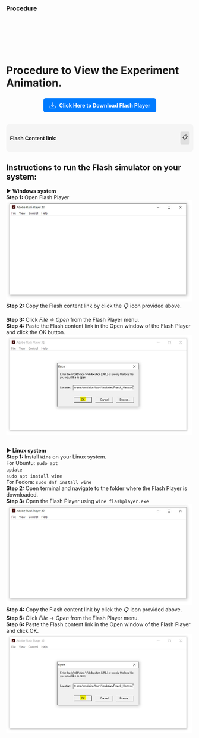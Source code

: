 ### Procedure

<br><br><br><br><br>

# Procedure to View the Experiment Animation.

<style>
.download-section {
  /* background: #fff; */
  padding: 5px;
  border-radius: 12px;
  margin-bottom: 10px;
}

.download-link {
  display: inline-flex;
  align-items: center;
  background-color: #007bff;
  color: white;
  padding: 10px 16px;
  border-radius: 6px;
  text-decoration: none;
  font-weight: bold;
  transition: background-color 0.3s ease;
}

.download-link:hover {
  background-color: #0056b3;
}

.download-link svg {
  margin-right: 8px;
}

.copy-container {
  display: flex;
  align-items: center;
  background: #f5f5f5;
  padding: 10px;
  border-radius: 8px;
  max-width: 600px;
  font-family: Arial, sans-serif;
  position: relative;
}

.link-text {
  flex: 1;
  word-break: break-word;
}

.copy-icon {
  cursor: pointer;
  padding: 5px;
  margin-left: 10px;
  background-color: #e0e0e0;
  border-radius: 4px;
  transition: background-color 0.2s;
}

.copy-icon:hover {
  background-color: #ccc;
}

.tooltip {
  position: absolute;
  right: 0;
  top: -30px;
  background: #333;
  color: #fff;
  padding: 3px 8px;
  font-size: 12px;
  border-radius: 4px;
  opacity: 0;
  transform: translateY(5px);
  transition: opacity 0.3s ease, transform 0.3s ease;
  pointer-events: none;
  z-index: 10;
}

.tooltip.show {
  opacity: 1;
  transform: translateY(0);
}
</style>
<div class="download-section" style="text-align: center;">
    <a href="simulation/flash/flashplayer.exe" class="download-link" download>
      <svg xmlns="http://www.w3.org/2000/svg" width="18" height="18" fill="white" viewBox="0 0 16 16">
        <path d="M.5 9.9V14a1 1 0 0 0 1 1h13a1 1 0 0 0 1-1V9.9a.5.5 0 0 0-1 0V14H1V9.9a.5.5 0 0 0-1 0z"/>
        <path d="M7.646 11.854a.5.5 0 0 0 .708 0l3-3a.5.5 0 0 0-.708-.708L8.5 10.293V1.5a.5.5 0 0 0-1 0v8.793L5.354 8.146a.5.5 0 1 0-.708.708l3 3z"/>
      </svg>
      Click Here to Download Flash Player
    </a>
  </div>

<br>
<div class="copy-container">
  <p><h4>Flash Content link:</h4></p>
  <span class="link-text" id="copyText"></span>
  <div class="copy-icon" onclick="copyLink()">📋</div>
  <div class="tooltip" id="tooltip">Copied!</div>
</div>

<script>
  const currentUrl = window.location.href;
  const basePath = currentUrl.substring(0, currentUrl.lastIndexOf("/"));
  const swfPath = basePath + "/simulation/flash/simulation/index.swf";
  document.getElementById("copyText").textContent = swfPath;

  function copyLink() {
    const text = document.getElementById("copyText").textContent;
    const tooltip = document.getElementById("tooltip");

    navigator.clipboard.writeText(text).then(() => {
      // Show the tooltip
      tooltip.classList.add("show");

      // Hide after 1 second
      setTimeout(() => {
        tooltip.classList.remove("show");
      }, 1000);
    });
  }
</script>

<h2>Instructions to run the Flash simulator on your system:</h2>

<strong>▶ Windows system</strong><br>
<strong>Step 1:</strong> Open Flash Player<br>
<img src="images/flash/figure1.jpg" alt="Flash Debugger" width="500px"><br>
<strong>Step 2:</strong> Copy the Flash content link by click the 📋 icon provided above.<br>

<strong>Step 3:</strong> Click <em>File → Open</em> from the Flash Player menu.<br>
<strong>Step 4:</strong> Paste the Flash content link in the Open window of the Flash Player and click the OK button.<br>
<img src="images/flash/figure2.jpg" alt="Open Flash Link" width="500px"><br><br>

<strong>▶ Linux system</strong><br>
<strong>Step 1:</strong> Install <code>Wine</code> on your Linux system.<br>
For Ubuntu: <code>sudo apt update</code><br>
<code>sudo apt install wine</code><br>
For Fedora: <code>sudo dnf install wine</code><br>
<strong>Step 2:</strong> Open terminal and navigate to the folder where the Flash Player is downloaded.<br>
<strong>Step 3:</strong> Open the Flash Player using <code>wine flashplayer.exe</code><br>
<img src="images/flash/figure1.jpg" alt="Flash Debugger" width="500px"><br>
<strong>Step 4:</strong> Copy the Flash content link by click the 📋 icon provided above.<br>
<strong>Step 5:</strong> Click <em>File → Open</em> from the Flash Player menu.<br>
<strong>Step 6:</strong> Paste the Flash content link in the Open window of the Flash Player and click OK.<br>
<img src="images/flash/figure2.jpg" alt="Open Flash Link" width="500px">
